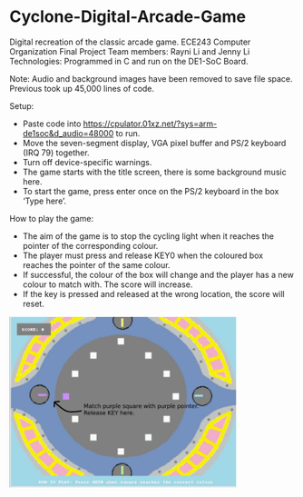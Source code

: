 # Cyclone-Digital-Arcade-Game

Digital recreation of the classic arcade game. 
ECE243 Computer Organization Final Project
Team members: Rayni Li and Jenny Li
Technologies: Programmed in C and run on the DE1-SoC Board.

Note: Audio and background images have been removed to save file space. Previous took up 45,000 lines of code.

Setup: 
- Paste code into https://cpulator.01xz.net/?sys=arm-de1soc&d_audio=48000 to run.
- Move the seven-segment display, VGA pixel buffer and PS/2 keyboard (IRQ 79) together.
- Turn off device-specific warnings.
- The game starts with the title screen, there is some background music here.
- To start the game, press enter once on the PS/2 keyboard in the box ‘Type here’.

How to play the game:
- The aim of the game is to stop the cycling light when it reaches the pointer of the corresponding colour. 
- The player must press and release KEY0 when the coloured box reaches the pointer of the same colour. 
- If successful, the colour of the box will change and the player has a new colour to match with. The score will increase.
- If the key is pressed and released at the wrong location, the score will reset.

<img  width="400" alt="game_demo" src=images/game_demo.jpg/>
